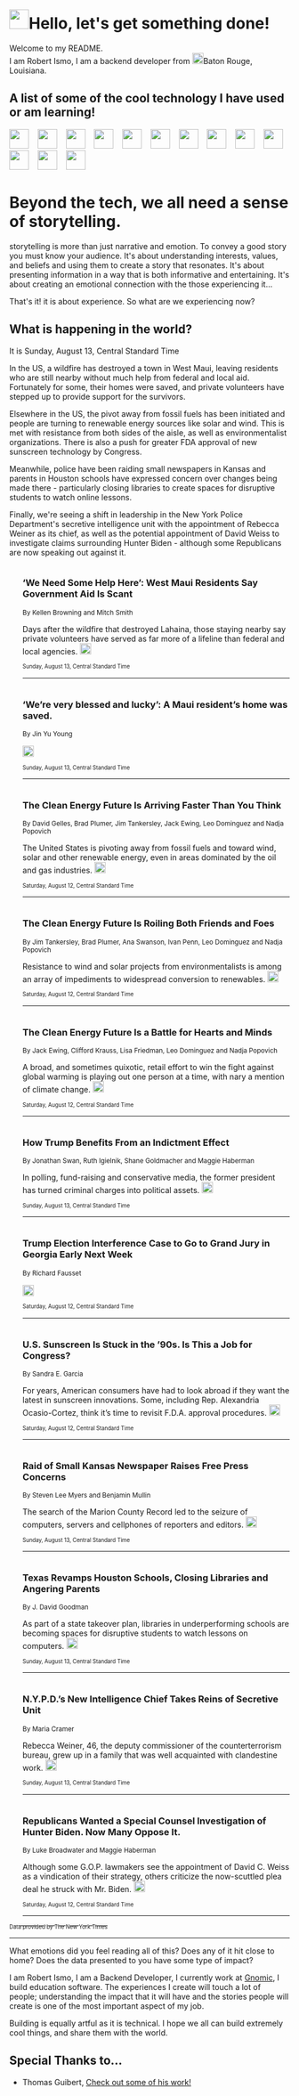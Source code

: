 <h1><img src="https://emojis.slackmojis.com/emojis/images/1643514375/3493/hot-coffee.gif?1643514375" width="35"/>Hello, let's get something done!</h1>

<p>Welcome to my README.<br/>
I am Robert Ismo, I am a backend developer from <img src="https://emojis.slackmojis.com/emojis/images/1638395689/50435/moulin_rouge.png?1638395689" width="20"/>Baton Rouge, Louisiana.</p>
<h2>A list of some of the cool technology I have used or am learning!</h2>
<p>
<img src="https://emojis.slackmojis.com/emojis/images/1643516091/21142/meow_bongotap.gif?1643516091" width="35" alt="">
<img src="https://img.shields.io/badge/Favorite%20Frontend%20Framework-SvelteKit-f83903" alt="">
<img src="https://img.shields.io/badge/Second%20Favorite-Vue-40b581" alt="">
<img src="https://img.shields.io/badge/Most%20Used%20Runtime-Nodejs-78b061" alt="">
<img src="https://emojis.slackmojis.com/emojis/images/1643517416/34482/fire.gif?1643517416" width="35" alt="">
<img src="https://img.shields.io/badge/Javascript%20But%20Better-Typescript-0078ca" alt="">
<img src="https://img.shields.io/badge/Favorite%20Language-Elixir-3e244d" alt="">
<img src="https://img.shields.io/badge/Containerize%20Everything-Docker-6ac9ef" alt="">
<img src="https://emojis.slackmojis.com/emojis/images/1643514596/5999/meow_party.gif?1643514596" width="35" alt="">
<img src="https://img.shields.io/badge/API%20Love%20Language-Graphql-de32a5" alt="">
<img src="https://img.shields.io/badge/Our%20Favorite%20Version%20Controller-Git-e94f33" alt="">
<img src="https://img.shields.io/badge/Favorite%20Database-Redis-d42d1d" alt="">
<img src="https://emojis.slackmojis.com/emojis/images/1643514559/5584/deployparrot.gif?1643514559" width="35" alt="">
<img src="https://img.shields.io/badge/Container%20Interstate-RabbitMQ-f66200" alt="">
<img src="https://img.shields.io/badge/Gotta%20Learn-Kubernetes-316adf" alt="">
<img src="https://img.shields.io/badge/Really%20Mature%20Now-WASM-654fef" alt="">
<img src="https://emojis.slackmojis.com/emojis/images/1666642497/61942/dance_vibe.gif?1666642497" width="35" alt="">
<img src="https://img.shields.io/badge/For%20My%20M1-ARM64-657d96" alt="">
<img src="https://img.shields.io/badge/Loving%20This%20So%20Much-TailwindCSS-17bcb5" alt="">
<img src="https://img.shields.io/badge/Cool%20Build%20Tool-Vite-f9cb24" alt="">
<img src="https://emojis.slackmojis.com/emojis/images/1669231376/62819/working-on-it.gif?1669231376" width="35" alt="">
<img src="https://img.shields.io/badge/Fun%20and%20Easy%20Database-MongoDB-5f8c49" alt="">
<img src="https://img.shields.io/badge/JS%20Life%20Support-NPM-c73737" alt="">
<img src="https://img.shields.io/badge/I%20Liked%20It-DynamoDB-0073b9" alt="">
<img src="https://emojis.slackmojis.com/emojis/images/1643514045/46/question.gif?1643514045" width="35" alt="">
<img src="https://img.shields.io/badge/cool-React-60d6f9" alt="">
<img src="https://img.shields.io/badge/Future%20Big%20Project-Lambda-f37e00" alt="">
<img src="https://img.shields.io/badge/NPM%20But%20Better-PNPM-f1aa07" alt="">
<img src="https://emojis.slackmojis.com/emojis/images/1643514943/9662/fbwow.gif?1643514943" width="35" alt="">
<img src="https://img.shields.io/badge/First%20Language-C-662079" alt="">
<img src="https://img.shields.io/badge/Where%20I%20Deploy%20Frontend-Vercel-000000" alt="">
<img src="https://img.shields.io/badge/Who%20Does%20not%20Want%20an%20App-Swift-f9492a" alt="">
<img src="https://emojis.slackmojis.com/emojis/images/1643514058/151/javascript.png?1643514058" width="35" alt="">
<img src="https://img.shields.io/badge/cool-Python-fbd542" alt="">
<img src="https://img.shields.io/badge/Favorite%20Something-Stripe-656cdc" alt="">
<img src="https://img.shields.io/badge/Of%20Course-HTML5-ed6327" alt="">
<img src="https://emojis.slackmojis.com/emojis/images/1660415405/60731/bomb.gif?1660415405" width="35" alt="">
<img src="https://img.shields.io/badge/hate-CSS-2964ec" alt="">
<img src="https://img.shields.io/badge/Learning-CircleCI-141215" alt="">
<img src="https://img.shields.io/badge/Learning-Rust-fbbb3b" alt="">
<img src="https://emojis.slackmojis.com/emojis/images/1660415397/60712/writing-hand.gif?1660415397" width="35" alt="">
<img src="https://img.shields.io/badge/Dev%20Browser%20of%20Choice-Firefox-cc4e26" alt="">
<img src="https://img.shields.io/badge/Recoverying%20From%20Windows-UNIX-1781e3" alt="">
<img src="https://img.shields.io/badge/LOVE-LogSeq-90c1c2" alt="">
<img src="https://emojis.slackmojis.com/emojis/images/1643514066/223/kirby.gif?1643514066" width="35" alt="">
<img src="https://img.shields.io/badge/Daily%20Driver-MacOS-e6e6e8" alt="">
<img src="https://img.shields.io/badge/Git%20Server-Github-000000" alt="">
<img src="https://img.shields.io/badge/enjoyable-EC2-f17428" alt="">
<img src="https://emojis.slackmojis.com/emojis/images/1643514239/2069/excited.gif?1643514239" width="35" alt="">
</p>
<h1>Beyond the tech, we all need a sense of storytelling.</h1>
<p>storytelling is more than just narrative and emotion. To convey a good story you must know your audience. It's about understanding interests, values, and beliefs and using them to create a story that resonates. It's about presenting information in a way that is both informative and entertaining. It's about creating an emotional connection with the those experiencing it...</p>
<p>That's it! it is about experience. So what are we experiencing now?</p>
<h2>What is happening in the world?</h2>
<p>It is Sunday, August 13, Central Standard Time</p>
<p>
In the US, a wildfire has destroyed a town in West Maui, leaving residents who are still nearby without much help from federal and local aid. Fortunately for some, their homes were saved, and private volunteers have stepped up to provide support for the survivors.

Elsewhere in the US, the pivot away from fossil fuels has been initiated and people are turning to renewable energy sources like solar and wind. This is met with resistance from both sides of the aisle, as well as environmentalist organizations. There is also a push for greater FDA approval of new sunscreen technology by Congress. 

Meanwhile, police have been raiding small newspapers in Kansas and parents in Houston schools have expressed concern over changes being made there - particularly closing libraries to create spaces for disruptive students to watch online lessons. 

Finally, we&#39;re seeing a shift in leadership in the New York Police Department&#39;s secretive intelligence unit with the appointment of Rebecca Weiner as its chief, as well as the potential appointment of David Weiss to investigate claims surrounding Hunter Biden - although some Republicans are now speaking out against it.</p>
<ol>
<img src="https://img.shields.io/badge/-us-blue" alt="">
<h3>‘We Need Some Help Here’: West Maui Residents Say Government Aid Is Scant</h3>
<sub>By Kellen Browning and Mitch Smith</sub>
<p>Days after the wildfire that destroyed Lahaina, those staying nearby say private volunteers have served as far more of a lifeline than federal and local agencies.  <a href="https://nyti.ms/3KD8lqH"><img src="https://developer.nytimes.com/files/poweredby_nytimes_30b.png?v=1583354208352" height="20"></a></p>
<sub><sub>Sunday, August 13, Central Standard Time</sub></sub>
<hr/>
<img src="https://img.shields.io/badge/-us-blue" alt="">
<h3>‘We’re very blessed and lucky’: A Maui resident’s home was saved.</h3>
<sub>By Jin Yu Young</sub>
<p>  <a href="https://nyti.ms/3QJNcyC"><img src="https://developer.nytimes.com/files/poweredby_nytimes_30b.png?v=1583354208352" height="20"></a></p>
<sub><sub>Sunday, August 13, Central Standard Time</sub></sub>
<hr/>
<img src="https://img.shields.io/badge/-climate-blue" alt="">
<h3>The Clean Energy Future Is Arriving Faster Than You Think</h3>
<sub>By David Gelles, Brad Plumer, Jim Tankersley, Jack Ewing, Leo Dominguez and Nadja Popovich</sub>
<p>The United States is pivoting away from fossil fuels and toward wind, solar and other renewable energy, even in areas dominated by the oil and gas industries.  <a href="https://nyti.ms/3QCYoNF"><img src="https://developer.nytimes.com/files/poweredby_nytimes_30b.png?v=1583354208352" height="20"></a></p>
<sub><sub>Saturday, August 12, Central Standard Time</sub></sub>
<hr/>
<img src="https://img.shields.io/badge/-climate-blue" alt="">
<h3>The Clean Energy Future Is Roiling Both Friends and Foes</h3>
<sub>By Jim Tankersley, Brad Plumer, Ana Swanson, Ivan Penn, Leo Dominguez and Nadja Popovich</sub>
<p>Resistance to wind and solar projects from environmentalists is among an array of impediments to widespread conversion to renewables.  <a href="https://nyti.ms/3DUF5b4"><img src="https://developer.nytimes.com/files/poweredby_nytimes_30b.png?v=1583354208352" height="20"></a></p>
<sub><sub>Saturday, August 12, Central Standard Time</sub></sub>
<hr/>
<img src="https://img.shields.io/badge/-climate-blue" alt="">
<h3>The Clean Energy Future Is a Battle for Hearts and Minds</h3>
<sub>By Jack Ewing, Clifford Krauss, Lisa Friedman, Leo Dominguez and Nadja Popovich</sub>
<p>A broad, and sometimes quixotic, retail effort to win the fight against global warming is playing out one person at a time, with nary a mention of climate change.  <a href="https://nyti.ms/3DSjlMT"><img src="https://developer.nytimes.com/files/poweredby_nytimes_30b.png?v=1583354208352" height="20"></a></p>
<sub><sub>Saturday, August 12, Central Standard Time</sub></sub>
<hr/>
<img src="https://img.shields.io/badge/-us-blue" alt="">
<h3>How Trump Benefits From an Indictment Effect</h3>
<sub>By Jonathan Swan, Ruth Igielnik, Shane Goldmacher and Maggie Haberman</sub>
<p>In polling, fund-raising and conservative media, the former president has turned criminal charges into political assets.  <a href="https://nyti.ms/3KFw7Ca"><img src="https://developer.nytimes.com/files/poweredby_nytimes_30b.png?v=1583354208352" height="20"></a></p>
<sub><sub>Sunday, August 13, Central Standard Time</sub></sub>
<hr/>
<img src="https://img.shields.io/badge/-us-blue" alt="">
<h3>Trump Election Interference Case to Go to Grand Jury in Georgia Early Next Week</h3>
<sub>By Richard Fausset</sub>
<p>   <a href="https://nyti.ms/3QHozTz"><img src="https://developer.nytimes.com/files/poweredby_nytimes_30b.png?v=1583354208352" height="20"></a></p>
<sub><sub>Saturday, August 12, Central Standard Time</sub></sub>
<hr/>
<img src="https://img.shields.io/badge/-style-blue" alt="">
<h3>U.S. Sunscreen Is Stuck in the ’90s. Is This a Job for Congress?</h3>
<sub>By Sandra E. Garcia</sub>
<p>For years, American consumers have had to look abroad if they want the latest in sunscreen innovations. Some, including Rep. Alexandria Ocasio-Cortez, think it’s time to revisit F.D.A. approval procedures.  <a href="https://nyti.ms/45pCBNv"><img src="https://developer.nytimes.com/files/poweredby_nytimes_30b.png?v=1583354208352" height="20"></a></p>
<sub><sub>Saturday, August 12, Central Standard Time</sub></sub>
<hr/>
<img src="https://img.shields.io/badge/-business-blue" alt="">
<h3>Raid of Small Kansas Newspaper Raises Free Press Concerns</h3>
<sub>By Steven Lee Myers and Benjamin Mullin</sub>
<p>The search of the Marion County Record led to the seizure of computers, servers and cellphones of reporters and editors.  <a href="https://nyti.ms/448FWiU"><img src="https://developer.nytimes.com/files/poweredby_nytimes_30b.png?v=1583354208352" height="20"></a></p>
<sub><sub>Sunday, August 13, Central Standard Time</sub></sub>
<hr/>
<img src="https://img.shields.io/badge/-us-blue" alt="">
<h3>Texas Revamps Houston Schools, Closing Libraries and Angering Parents</h3>
<sub>By J. David Goodman</sub>
<p>As part of a state takeover plan, libraries in underperforming schools are becoming spaces for disruptive students to watch lessons on computers.  <a href="https://nyti.ms/3QwK4Gs"><img src="https://developer.nytimes.com/files/poweredby_nytimes_30b.png?v=1583354208352" height="20"></a></p>
<sub><sub>Sunday, August 13, Central Standard Time</sub></sub>
<hr/>
<img src="https://img.shields.io/badge/-nyregion-blue" alt="">
<h3>N.Y.P.D.’s New Intelligence Chief Takes Reins of Secretive Unit</h3>
<sub>By Maria Cramer</sub>
<p>Rebecca Weiner, 46, the deputy commissioner of the counterterrorism bureau, grew up in a family that was well acquainted with clandestine work.  <a href="https://nyti.ms/3qmKuEO"><img src="https://developer.nytimes.com/files/poweredby_nytimes_30b.png?v=1583354208352" height="20"></a></p>
<sub><sub>Sunday, August 13, Central Standard Time</sub></sub>
<hr/>
<img src="https://img.shields.io/badge/-us-blue" alt="">
<h3>Republicans Wanted a Special Counsel Investigation of Hunter Biden. Now Many Oppose It.</h3>
<sub>By Luke Broadwater and Maggie Haberman</sub>
<p>Although some G.O.P. lawmakers see the appointment of David C. Weiss as a vindication of their strategy, others criticize the now-scuttled plea deal he struck with Mr. Biden.  <a href="https://nyti.ms/47ueQph"><img src="https://developer.nytimes.com/files/poweredby_nytimes_30b.png?v=1583354208352" height="20"></a></p>
<sub><sub>Saturday, August 12, Central Standard Time</sub></sub>
<hr/>
</ol>
<a href="https://developer.nytimes.com"><sub><sub>Data provided by The New York Times</sub></sub></a>
<hr/>
<p>What emotions did you feel reading all of this? Does any of it hit close to home? Does the data presented to you have some type of impact?</p>
<p>I am Robert Ismo, I am a Backend Developer, I currently work at <a href="https://gnomic.education/">Gnomic</a>, I build education software. The experiences I create will touch a lot of people; understanding the impact that it will have and the stories people will create is one of the most important aspect of my job.</p>
<p>Building is equally artful as it is technical. I hope we all can build extremely cool things, and share them with the world.</p>
<h2>Special Thanks to...</h2>
<ul>
<li>Thomas Guibert, <a href="https://github.com/thmsgbrt/thmsgbrt">Check out some of his work!</a></li>
</ul>